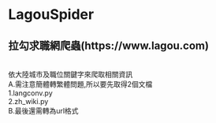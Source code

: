# LagouSpider
<h2>拉勾求職網爬蟲(https://www.lagou.com)</h2><br/>
依大陸城市及職位關鍵字來爬取相關資訊<br/>
A.需注意簡體轉繁體問題,所以要先取得2個文檔<br/>
1.langconv.py<br/>
2.zh_wiki.py<br/>
B.最後還需轉為url格式

